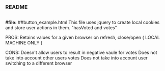 #####
###
#
#
### README
##
##
###
#####

**#file:** ##button_example.html
This file uses jquery to create local cookies and store user actions in them. "hasVoted and votes"

PROS:
Retains values for a given browser on refresh, close/open ( LOCAL MACHINE ONLY )

CONS:
Doesn't allow users to result in negative vaule for votes
Does not take into account other users votes
Does not take into account user switching to a different browser